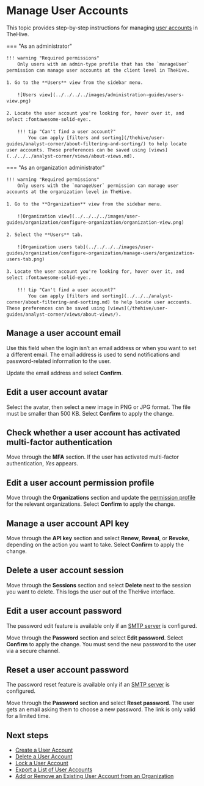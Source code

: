 # Manage User Accounts

This topic provides step-by-step instructions for managing [user accounts](about-user-accounts.md) in TheHive.

=== "As an administrator"

    !!! warning "Required permissions"
        Only users with an admin-type profile that has the `manageUser` permission can manage user accounts at the client level in TheHive.

    1. Go to the **Users** view from the sidebar menu.

        ![Users view](../../../../images/administration-guides/users-view.png)

    2. Locate the user account you're looking for, hover over it, and select :fontawesome-solid-eye:.

        !!! tip "Can't find a user account?"
            You can apply [filters and sorting](/thehive/user-guides/analyst-corner/about-filtering-and-sorting/) to help locate user accounts. These preferences can be saved using [views](../../../analyst-corner/views/about-views.md).

=== "As an organization administrator"

    !!! warning "Required permissions"
        Only users with the `manageUser` permission can manage user accounts at the organization level in TheHive.

    1. Go to the **Organization** view from the sidebar menu.

        ![Organization view](../../../../images/user-guides/organization/configure-organization/organization-view.png)

    2. Select the **Users** tab.

        ![Organization users tab](../../../../images/user-guides/organization/configure-organization/manage-users/organization-users-tab.png)

    3. Locate the user account you're looking for, hover over it, and select :fontawesome-solid-eye:.

        !!! tip "Can't find a user account?"
            You can apply [filters and sorting](../../../analyst-corner/about-filtering-and-sorting.md) to help locate user accounts. These preferences can be saved using [views](/thehive/user-guides/analyst-corner/views/about-views/).

## Manage a user account email

Use this field when the login isn’t an email address or when you want to set a different email. The email address is used to send notifications and password-related information to the user.

Update the email address and select **Confirm**.

## Edit a user account avatar

Select the avatar, then select a new image in PNG or JPG format. The file must be smaller than 500 KB. Select **Confirm** to apply the change.

## Check whether a user account has activated multi-factor authentication

Move through the **MFA** section. If the user has activated multi-factor authentication, *Yes* appears.

## Edit a user account permission profile

Move through the **Organizations** section and update the [permission profile](../../../../administration/profiles/about-profiles.md) for the relevant organizations. Select **Confirm** to apply the change.

## Manage a user account API key

Move through the **API key** section and select **Renew**, **Reveal**, or **Revoke**, depending on the action you want to take. Select **Confirm** to apply the change.

## Delete a user account session

Move through the **Sessions** section and select **Delete** next to the session you want to delete. This logs the user out of the TheHive interface.

## Edit a user account password

The password edit feature is available only if an [SMTP server](../../../../administration/smtp/configure-smtp-server.md) is configured.

Move through the **Password** section and select **Edit password**. Select **Confirm** to apply the change. You must send the new password to the user via a secure channel.

## Reset a user account password

The password reset feature is available only if an [SMTP server](../../../../administration/smtp/configure-smtp-server.md) is configured.

Move through the **Password** section and select **Reset password**. The user gets an email asking them to choose a new password. The link is only valid for a limited time.

<h2>Next steps</h2>

* [Create a User Account](create-a-user-account.md)
* [Delete a User Account](delete-a-user-account.md)
* [Lock a User Account](lock-a-user-account.md)
* [Export a List of User Accounts](export-list-user-accounts.md)
* [Add or Remove an Existing User Account from an Organization](../../../../administration/organizations/add-remove-an-existing-user-account-from-an-organization.md)